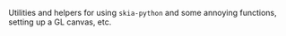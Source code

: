 Utilities and helpers for using `skia-python` and some annoying functions, setting up a GL canvas, etc.
